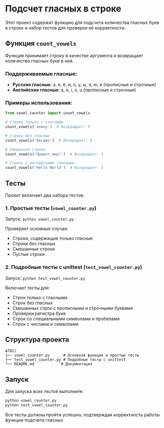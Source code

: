 # Подсчет гласных в строке

Этот проект содержит функцию для подсчета количества гласных букв в строке и набор тестов для проверки её корректности.

## Функция `count_vowels`

Функция принимает строку в качестве аргумента и возвращает количество гласных букв в ней.

### Поддерживаемые гласные:
- **Русские гласные**: а, е, ё, и, о, у, ы, э, ю, я (прописные и строчные)
- **Английские гласные**: a, e, i, o, u (прописные и строчные)

### Примеры использования:

```python
from vowel_counter import count_vowels

# Строка только с гласными
count_vowels('аеиоу')  # Возвращает: 5

# Строка без гласных
count_vowels('бвгджз')  # Возвращает: 0

# Смешанная строка
count_vowels('Привет мир!')  # Возвращает: 3

# Строка с английскими гласными
count_vowels('Hello World')  # Возвращает: 3
```

## Тесты

Проект включает два набора тестов:

### 1. Простые тесты (`vowel_counter.py`)
Запуск: `python vowel_counter.py`

Проверяет основные случаи:
- Строки, содержащие только гласные
- Строки без гласных
- Смешанные строки
- Пустые строки

### 2. Подробные тесты с unittest (`test_vowel_counter.py`)
Запуск: `python test_vowel_counter.py`

Включает тесты для:
- Строк только с гласными
- Строк без гласных
- Смешанных строк с прописными и строчными буквами
- Проверки регистра букв
- Строк со специальными символами и пробелами
- Строк с числами и символами

## Структура проекта

```
AT02/
├── vowel_counter.py      # Основная функция и простые тесты
├── test_vowel_counter.py # Подробные тесты с unittest
└── README.md            # Документация
```

## Запуск

Для запуска всех тестов выполните:

```bash
python vowel_counter.py
python test_vowel_counter.py
```

Все тесты должны пройти успешно, подтверждая корректность работы функции подсчета гласных.
